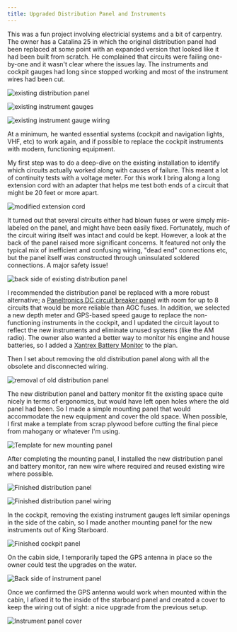 ```yaml
---
title: Upgraded Distribution Panel and Instruments
---
```


This was a fun project involving electricial systems and a bit of carpentry. The owner has
a Catalina 25 in which the original distribution panel had been replaced at some point with an expanded
version that looked like it had been built from scratch. He complained that circuits were failing one-by-one
and it wasn't clear where the issues lay. The instruments and cockpit gauges had long since stopped working
and most of the instrument wires had been cut.

![existing distribution panel](images/panel/original-dist-panel-front-web.jpg "Existing home-built distribution panel with AGC fuses")

![existing instrument gauges](images/panel/original-cockpit-panel-front-web.jpg "Existing (non-functional) instrument gauges")

![existing instrument gauge wiring](images/panel/original-cockpit-panel-rear-web.jpg "All instrument gauge wires had been severed at some point")

At a minimum, he wanted essential systems (cockpit and navigation lights, VHF, etc) to work again, and if possible
to replace the cockpit instruments with modern, functioning equipment.


My first step was to do a deep-dive on the existing installation to identify which circuits actually worked along
with causes of failure. This meant a lot of continuity tests with a voltage meter. For this work I bring along
a long extension cord with an adapter that helps me test both ends of a circuit that might be 20 feet or more apart.

![modified extension cord](images/modified-extension-cord-web.jpg "This modified extension cord expands the range of my voltage meter, allowing me to test continuity between the distribution panel and the other end of a circuit on the opposite side of the boat.")

It turned out that several circuits either had blown fuses or were simply mis-labeled on the panel, and might have been
easily fixed. Fortunately, much of the circuit wiring itself was intact and could be kept.
However, a look at the back of the panel raised more significant concerns. It featured not only
the typical mix of inefficient and confusing wiring, "dead end" connections etc, but the panel itself was constructed
through uninsulated soldered connections. A major safety issue!

![back side of existing distribution panel](images/panel/original-dist-panel-rear-web.jpg "The existing distribution panel; lots of dead-end wiring and open solder connections")


I recommended the distribution panel be replaced with a more robust alternative; a
[Paneltronics DC circuit breaker panel](https://paneltronics.com/Power_Distribution_Panels.php?op=Standard-Electrical-Panel)
with room for up to 8 circuits that would be more reliable than AGC fuses. In addition, we selected a new depth meter
and GPS-based speed gauge to replace the non-functioning instruments in the cockpit, and I updated the circuit layout
to reflect the new instruments and eliminate unused systems (like the AM radio). The owner also wanted a better way
to monitor his engine and house batteries, so I added a
[Xantrex Battery Monitor](https://www.xantrex.com/power-products/power-accessories/linklite-battery-monitor.aspx)
to the plan.

Then I set about removing the old distribution panel along with all the obsolete and disconnected wiring.

![removal of old distribution panel](images/panel/removed-wiring-and-panel-web.jpg "Removing the old distribution panel cleaned things up substantially ;)")

The new distribution panel and battery monitor fit the existing space quite nicely in terms of ergonomics, but would have 
left open holes where the old panel had been. So I made a simple mounting panel that would 
accommodate the new equipment and cover the old space. When possible, I first make a template from scrap plywood
before cutting the final piece from mahogany or whatever I'm using.

![Template for new mounting panel](images/panel/panel-template-web.jpg "Here's the template for the new mounting panel")

After completing the mounting panel, I installed the new distribution panel and battery monitor, ran new wire where required and reused existing wire where possible.

![Finished distribution panel](images/panel/finished-dist-panel-front-web.jpg "Here's the new distribution panel and battery monitor mounted on mahogany paneling to match the existing interior")

![Finished distribution panel wiring](images/panel/finished-dist-panel-rear-web.jpg "Wiring for the new circuit layout, battery monitor and shunt")


In the cockpit, removing the existing instrument gauges left similar openings in the side of the cabin, so I made
another mounting panel for the new instruments out of King Starboard.

![Finished cockpit panel](images/panel/finished-cockpit-panel-front-web.jpg "The new speed and depth gauges mounted on King Starboard")

On the cabin side, I temporarily taped the GPS antenna in place so the owner could test the upgrades on the water.

![Back side of instrument panel](images/panel/finished-cockpit-panel-rear-web.jpg "Instrument panel from the cabin side")

Once we confirmed the GPS antenna would work when mounted within the cabin, I afixed it to the inside of the starboard panel and created a cover to keep the wiring out of sight: a nice upgrade from the previous setup.

![Instrument panel cover](images/panel/finished-cockpit-panel-rear-cover-web.jpg "A mahogany panel to cover the new instrument wiring")



